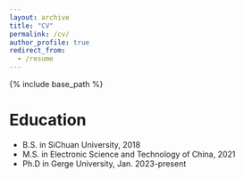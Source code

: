 ```yaml
---
layout: archive
title: "CV"
permalink: /cv/
author_profile: true
redirect_from:
  - /resume
---
```


{% include base_path %}

Education
======
* B.S. in SiChuan University, 2018
* M.S. in Electronic Science and Technology of China, 2021
* Ph.D in Gerge University, Jan. 2023-present


